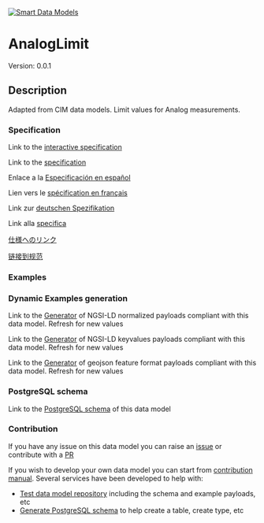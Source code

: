 [![Smart Data Models](https://smartdatamodels.org/wp-content/uploads/2022/01/SmartDataModels_logo.png "Logo")](https://smartdatamodels.org)
# AnalogLimit
Version: 0.0.1

## Description 

Adapted from CIM data models. Limit values for Analog measurements.
### Specification

Link to the [interactive specification](https://swagger.lab.fiware.org/?url=https://smart-data-models.github.io/dataModel.EnergyCIM/AnalogLimit/swagger.yaml)

Link to the [specification](https://github.com/smart-data-models/dataModel.EnergyCIM/blob/master/AnalogLimit/doc/spec.md)

Enlace a la [Especificación en español](https://github.com/smart-data-models/dataModel.EnergyCIM/blob/master/AnalogLimit/doc/spec_ES.md)

Lien vers le [spécification en français](https://github.com/smart-data-models/dataModel.EnergyCIM/blob/master/AnalogLimit/doc/spec_FR.md)

Link zur [deutschen Spezifikation](https://github.com/smart-data-models/dataModel.EnergyCIM/blob/master/AnalogLimit/doc/spec_DE.md)

Link alla [specifica](https://github.com/smart-data-models/dataModel.EnergyCIM/blob/master/AnalogLimit/doc/spec_IT.md)

[仕様へのリンク](https://github.com/smart-data-models/dataModel.EnergyCIM/blob/master/AnalogLimit/doc/spec_JA.md)

[链接到规范](https://github.com/smart-data-models/dataModel.EnergyCIM/blob/master/AnalogLimit/doc/spec_ZH.md)
### Examples
### Dynamic Examples generation

Link to the [Generator](https://smartdatamodels.org/extra/ngsi-ld_generator.php?schemaUrl=https://raw.githubusercontent.com/smart-data-models/dataModel.EnergyCIM/master/AnalogLimit/schema.json&email=info@smartdatamodels.org) of NGSI-LD normalized payloads compliant with this data model. Refresh for new values

Link to the [Generator](https://smartdatamodels.org/extra/ngsi-ld_generator_keyvalues.php?schemaUrl=https://raw.githubusercontent.com/smart-data-models/dataModel.EnergyCIM/master/AnalogLimit/schema.json&email=info@smartdatamodels.org) of NGSI-LD keyvalues payloads compliant with this data model. Refresh for new values

Link to the [Generator](https://smartdatamodels.org/extra/geojson_features_generator.php?schemaUrl=https://raw.githubusercontent.com/smart-data-models/dataModel.EnergyCIM/master/AnalogLimit/schema.json&email=info@smartdatamodels.org) of geojson feature format payloads compliant with this data model. Refresh for new values
### PostgreSQL schema

Link to the [PostgreSQL schema](https://github.com/smart-data-models/dataModel.EnergyCIM/blob/master/AnalogLimit/schema.sql) of this data model
### Contribution

 If you have any issue on this data model you can raise an [issue](https://github.com/smart-data-models/dataModel.EnergyCIM/issues)  or contribute with a [PR](https://github.com/smart-data-models/dataModel.EnergyCIM/pulls)

 If you wish to develop your own data model you can start from [contribution manual](https://bit.ly/contribution_manual). Several services have been developed to help with: 
 - [Test data model repository](https://smartdatamodels.org/index.php/data-models-contribution-api/) including the schema and example payloads, etc
 - [Generate PostgreSQL schema](https://smartdatamodels.org/index.php/sql-service/) to help create a table, create type, etc